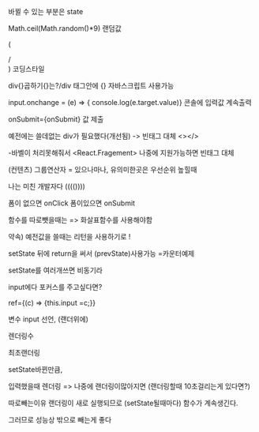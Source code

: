 바뀔 수 있는 부분은 state

Math.ceil(Math.random()*9) 랜덤값



(<div>/</div>) 코딩스타일



div{}곱하기{}는?/div 태그안에 {} 자바스크립트 사용가능



input.onchange = (e) => { console.log(e.target.value)} 콘솔에 입력값 계속출력

onSubmit={onSubmit} 값 제출



예전에는 쓸데없는 div가 필요했다(개선됨)  -> 빈태그 대체 <></>

-바벨이 처리못해줘서 <React.Fragement> 나중에 지원가능하면 빈태그 대체



(컨텐츠) 그룹연산자  = 있으나마나, 유의미한곳은 우선순위 높힐때

나는 미친 개발자다 (((())))



 

폼이 없으면 onClick 폼이있으면 onSubmit



함수를 따로뺏을때는 => 화살표함수를 사용해야함





약속) 예전값을 쓸때는 리턴을 사용하기로 !

setState 뒤에 return을 써서 (prevState)사용가능  =카운터예제



setState를 여러개쓰면 비동기라 



input에다 포커스를 주고싶다면? 



ref={(c) => {this.input =c;}}

변수 input 선언, (랜더위에) 



렌더링수

최초랜더링

setState바뀐만큼,

입력했을때 렌더링 => 나중에 랜더링이많아지면 (랜더링할때 10초걸리는게 있다면?)



따로빼는이유 랜더링이 새로 실행되므로 (setState될때마다) 함수가 계속생긴다.

그러므로 성능상 밖으로 빼는게 좋다
